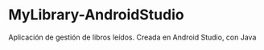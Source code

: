 # MyLibrary-AndroidStudio
Aplicación de gestión de libros leídos. Creada en Android Studio, con Java
